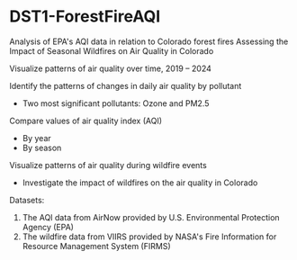 # DST1-ForestFireAQI
Analysis of EPA's AQI data in relation to Colorado forest fires
Assessing the Impact of Seasonal Wildfires on Air Quality in Colorado

Visualize patterns of air quality over time, 2019 – 2024 

Identify the patterns of changes in daily air quality by pollutant
- Two most significant pollutants: Ozone and PM2.5

Compare values of air quality index (AQI) 
- By year 
- By season

Visualize patterns of air quality during wildfire events
- Investigate the impact of wildfires on the air quality in Colorado



Datasets: 
1. The AQI data from AirNow provided by U.S. Environmental Protection Agency (EPA)
2. The wildfire data from VIIRS provided by NASA's Fire Information for Resource Management System (FIRMS)



 





